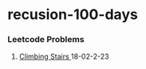 # recusion-100-days 
### Leetcode Problems

1. <a href="https://google.com" target="_blank">Climbing Stairs </a> 18-02-2-23
